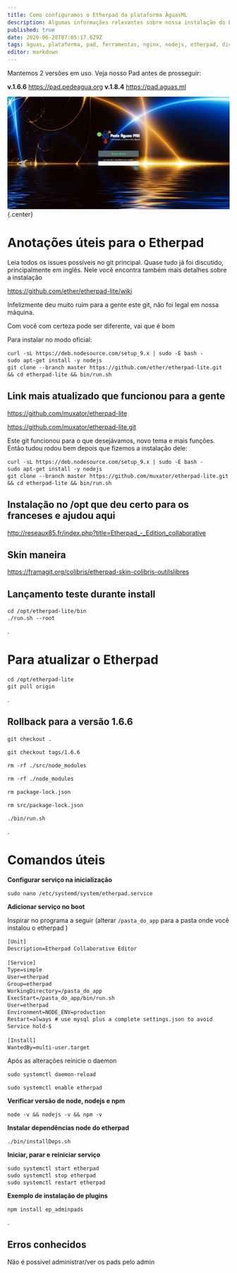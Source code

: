```yaml
---
title: Como configuramos o Etherpad da plataforma ÁguasML
description: Algumas informações relevantes sobre nossa instalação do Etherpad  v1.6.6 no Pede Água Pad
published: true
date: 2020-06-28T07:05:17.629Z
tags: águas, plataforma, pad, ferramentas, nginx, nodejs, etherpad, dicas
editor: markdown
---
```


Mantemos 2 versões em uso. Veja nosso Pad antes de prosseguir:

**v.1.6.6** https://pad.pedeagua.org
**v.1.8.4** https://pad.aguas.ml




<img src="/uploads/imagens-do-pad/print-pad-pedeagua-org.png" width="550" /> {.center}

# Anotações úteis para o Etherpad

Leia todos os issues possíveis no git principal. Quase tudo já foi discutido, principalmente em inglês. Nele você encontra também mais detalhes sobre a instalação


https://github.com/ether/etherpad-lite/wiki


Infelizmente deu muito ruim para a gente este git, não foi legal em nossa máquina.


Com você com certeza pode ser diferente, vai que é bom


Para instalar no modo oficial:



```text
curl -sL https://deb.nodesource.com/setup_9.x | sudo -E bash -
sudo apt-get install -y nodejs
git clone --branch master https://github.com/ether/etherpad-lite.git && cd etherpad-lite && bin/run.sh
```





## Link mais atualizado que funcionou para a gente

https://github.com/muxator/etherpad-lite

https://github.com/muxator/etherpad-lite.git

Este git funcionou para o que desejávamos, novo tema e mais funções. Então tudou rodou bem depois que fizemos a instalação dele:




```text
curl -sL https://deb.nodesource.com/setup_9.x | sudo -E bash -
sudo apt-get install -y nodejs
git clone --branch master https://github.com/muxator/etherpad-lite.git && cd etherpad-lite && bin/run.sh
```


## Instalação no /opt que deu certo para os franceses e ajudou aqui

http://reseaux85.fr/index.php?title=Etherpad_-_Edition_collaborative




## Skin maneira

https://framagit.org/colibris/etherpad-skin-colibris-outilslibres




## Lançamento teste durante install

```text
cd /opt/etherpad-lite/bin
./run.sh --root
```



.
# Para atualizar o Etherpad
```text
cd /opt/etherpad-lite
git pull origin
```

.
## Rollback para a versão 1.6.6
```
git checkout .
```
``` 
git checkout tags/1.6.6
```
``` 
rm -rf ./src/node_modules
```
``` 
rm -rf ./node_modules
```
```
rm package-lock.json
```
```
rm src/package-lock.json
```
``` 
./bin/run.sh
```


.
# Comandos úteis

**Configurar serviço na inicialização**

``` 
sudo nano /etc/systemd/system/etherpad.service
```


**Adicionar serviço no boot**

Inspirar no programa a seguir (alterar `/pasta_do_app` para a pasta onde você instalou o etherpad )

```
[Unit]
Description=Etherpad Collaborative Editor

[Service]
Type=simple
User=etherpad
Group=etherpad
WorkingDirectory=/pasta_do_app
ExecStart=/pasta_do_app/bin/run.sh
User=etherpad
Environment=NODE_ENV=production
Restart=always # use mysql plus a complete settings.json to avoid Service hold-$

[Install]
WantedBy=multi-user.target

```

Após as alterações reinicie o daemon

```
sudo systemctl daemon-reload
```

```
sudo systemctl enable etherpad
```

**Verificar versão de node, nodejs e npm**
``` 
node -v && nodejs -v && npm -v
```


**Instalar dependências node do etherpad**

``` 
./bin/installDeps.sh
```

**Iniciar, parar e reiniciar serviço**
```text
sudo systemctl start etherpad
sudo systemctl stop etherpad
sudo systemctl restart etherpad
```

**Exemplo de instalação de plugins**
```
npm install ep_adminpads
```

.
## Erros conhecidos

Não é possível administrar/ver os pads pelo admin